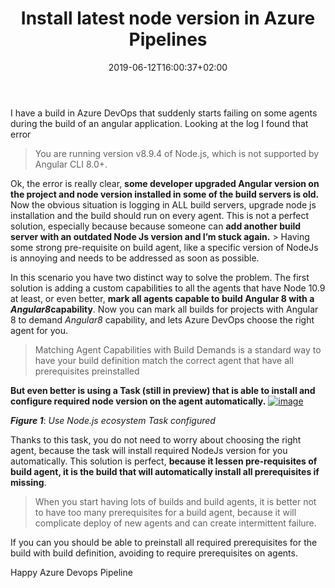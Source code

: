 ﻿---
title: "Install latest node version in Azure Pipelines"
description: ""
date: 2019-06-12T16:00:37+02:00
draft: false
tags: [build]
categories: [Azure DevOps]
---
I have a build in Azure DevOps that suddenly starts failing on some agents during the build of an angular application. Looking at the log I found that error

> You are running version v8.9.4 of Node.js, which is not supported by Angular CLI 8.0+.

Ok, the error is really clear,  **some developer upgraded Angular version on the project and node version installed in some of the build servers is old.** Now the obvious situation is logging in ALL build servers, upgrade node js installation and the build should run on every agent. This is not a perfect solution, especially because because someone can  **add another build server with an outdated Node Js version and I’m stuck again.** > Having some strong pre-requisite on build agent, like a specific version of NodeJs is annoying and needs to be addressed as soon as possible.

In this scenario you have two distinct way to solve the problem. The first solution is adding a custom capabilities to all the agents that have Node 10.9 at least, or even better, **mark all agents capable to build Angular 8 with a *Angular8*capability**. Now you can mark all builds for projects with Angular 8 to demand *Angular8* capability, and lets Azure DevOps choose the right agent for you.

> Matching Agent Capabilities with Build Demands is a standard way to have your build definition match the correct agent that have all prerequisites preinstalled

 **But even better is using a Task (still in preview) that is able to install and configure required node version on the agent automatically.** [![image](http://www.codewrecks.com/blog/wp-content/uploads/2019/06/image_thumb-5.png "image")](http://www.codewrecks.com/blog/wp-content/uploads/2019/06/image-5.png)

 ***Figure 1***: *Use Node.js ecosystem Task configured*

Thanks to this task, you do not need to worry about choosing the right agent, because the task will install required NodeJs version for you automatically. This solution is perfect,  **because it lessen pre-requisites of build agent, it is the build that will automatically install all prerequisites if missing**.

> When you start having lots of builds and build agents, it is better not to have too many prerequisites for a build agent, because it will complicate deploy of new agents and can create intermittent failure.

If you can you should be able to preinstall all required prerequisites for the build with build definition, avoiding to require prerequisites on agents.

Happy Azure Devops Pipeline
